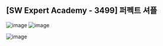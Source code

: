 ## [SW Expert Academy - 3499] 퍼펙트 셔플

![image](https://user-images.githubusercontent.com/22045163/107465129-09048880-6ba5-11eb-8928-25db1d1a78aa.png)
![image](https://user-images.githubusercontent.com/22045163/107465145-13268700-6ba5-11eb-86f6-9a258c6d4fa5.png)

![image](https://user-images.githubusercontent.com/22045163/107465171-246f9380-6ba5-11eb-85bb-031f440e225f.png)
